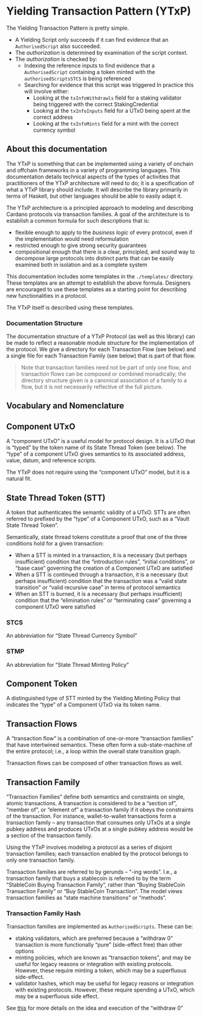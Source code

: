 # Yielding Transaction Pattern (YTxP)

The Yielding Transaction Pattern is pretty simple.

- A Yielding Script only succeeds if it can find evidence that an `AuthorisedScript` also succeeded.
- The _authorization_ is determined by examination of the script context.
- The _authorization_ is checked by:
  - Indexing the reference inputs to find evidence that a `AuthorisedScript` containing a token minted with the `authorisedScriptsSTCS` is being referenced
  - Searching for evidence that this script was triggered
    In practice this will involve either:
    - Looking at the `txInfoWithdrawls` field for a staking validator being triggered with the correct StakingCredential
    - Looking at the `txInfoInputs` field for a UTxO being spent at the correct address
    - Looking at the `txInfoMints` field for a mint with the correct currency symbol

## About this documentation

The YTxP is something that can be implemented using a variety of onchain and offchain frameworks in a variety of programming languages.
This documentation details technical aspects of the types of activities that practitioners of the YTxP architecture will need to do; it is a specification of what a YTxP library should include.
It will describe the library primarily in terms of Haskell, but other languages should be able to easily adapt it.

The YTxP architecture is a principled approach to modeling and describing Cardano protocols via transaction families.
A goal of the architecture is to establish a common formula for such descriptions that is:

- flexible enough to apply to the _business logic_ of every protocol, even if the implementation would need reformulation
- restricted enough to give strong security guarantees
- compositional enough that there is a clear, principled, and sound way to decompose large protocols into distinct parts that can be easily examined both in isolation and as a complete system

This documentation includes some templates in the `./templates/` directory.
These templates are an attempt to establish the above formula.
Designers are encouraged to use these templates as a starting point for describing new functionalities in a protocol.

The YTxP itself is described using these templates.

### Documentation Structure

The documentation structure of a YTxP Protocol (as well as this library) can be made to reflect a reasonable module structure for the implementation of the protocol.
We give a directory for each Transaction Flow (see below) and a single file for each Transaction Family (see below) that is part of that flow.

> Note that transaction families need not be part of only one flow, and transaction flows can be composed or combined monadically; the directory structure given is a canonical association of a family to a flow, but it is not necessarily reflective of the full picture.

## Vocabulary and Nomenclature

## Component UTxO

A &ldquo;component UTxO&rdquo; is a useful model for protocol design. It is a UTxO
that is &ldquo;typed&rdquo; by the token name of its State Thread Token (see below).
The &ldquo;type&rdquo; of a component UTxO gives semantics to its associated
address, value, datum, and reference scripts.

The YTxP does not require using the &ldquo;component UTxO&rdquo; model, but it is
a natural fit.

## State Thread Token (STT)

A token that authenticates the semantic validity of a UTxO.
STTs are often referred to prefixed by the &ldquo;type&rdquo; of a Component UTxO,
such as a &ldquo;Vault State Thread Token&rdquo;.

Semantically, state thread tokens constitute a proof that one of the three
conditions hold for a given transaction:

- When a STT is minted in a transaction, it is a necessary (but perhaps insufficient) condition
    that the &ldquo;introduction rules&rdquo;, &ldquo;initial conditions&rdquo;, or &ldquo;base case&rdquo; governing the creation of
    a Component UTxO are satisfied
- When a STT is continued through a transaction, it is a necessary
    (but perhaps insufficient) condition that the transaction was a &ldquo;valid state transition&rdquo;
    or &ldquo;valid recursive case&rdquo; in terms of protocol semantics
- When an STT is burned, it is a necessary (but perhaps insufficient) condition that
    the &ldquo;elimination rules&rdquo; or &ldquo;terminating case&rdquo; governing a component UTxO were satisfied

### STCS

An abbreviation for &ldquo;State Thread Currency Symbol&rdquo;

### STMP

An abbreviation for &ldquo;State Thread Minting Policy&rdquo;

## Component Token

A distinguished type of STT minted by the Yielding Minting Policy that indicates the &ldquo;type&rdquo; of a Component UTxO via its token name.

## Transaction Flows

A &ldquo;transaction flow&rdquo; is a combination of one-or-more &ldquo;transaction families&rdquo; that have intertwined semantics. These often form a sub-state-machine of the entire protocol; i.e., a loop within the overall state transition graph.

Transaction flows can be composed of other transaction flows as well.

## Transaction Family

&ldquo;Transaction Families&rdquo; define both semantics and constraints on <span class="underline">single</span>, atomic transactions. A transaction is considered to be a &ldquo;section of&rdquo;, &ldquo;member of&rdquo;, or &ldquo;element of&rdquo; a transaction family if it obeys the constraints of the transaction. For instance, wallet-to-wallet transactions form a transaction family &#x2013; any transaction that consumes <span class="underline">only</span> UTxOs at a single pubkey address and produces UTxOs at a single pubkey address would be a section of the transaction family.

Using the YTxP involves modeling a protocol as a series of disjoint transaction families; each transaction enabled by the protocol belongs to <span class="underline">only one</span> transaction family.

Transaction families are referred to by gerunds &#x2013; &ldquo;-ing words&rdquo;. I.e., a transaction family that buys a stablecoin is referred to by the term &ldquo;StableCoin Buying Transaction Family&rdquo;, rather than &ldquo;Buying StableCoin Transaction Family&rdquo; or &ldquo;Buy StableCoin Transaction&rdquo;. The model views transaction families as &ldquo;state machine transitions&rdquo; or &ldquo;methods&rdquo;.

### Transaction Family Hash

Transaction families are implemented as `AuthorisedScripts`. These can be:

- staking validators, which are preferred because a &ldquo;withdraw 0&rdquo; transaction is more functionally &ldquo;pure&rdquo; (side-effect free) than other options
- minting policies, which are known as &ldquo;transaction tokens&rdquo;, and may be useful for legacy reasons or integration with existing protocols. However, these require minting a token, which may be a superfluous side-effect.
- validator hashes, which may be useful for legacy reasons or integration with existing protocols. However, these require spending a UTxO, which may be a superfluous side effect.

See [this](https://github.com/Anastasia-Labs/design-patterns/blob/main/stake-validator/STAKE-VALIDATOR-TRICK.md) for more details on the idea and execution of the
&ldquo;withdraw 0&rdquo;
